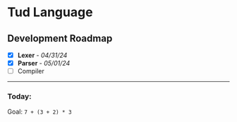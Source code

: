 # Tud Language

## Development Roadmap

- [x] **Lexer** - *04/31/24*
- [x] **Parser** - *05/01/24*
- [ ] Compiler
-----
### Today:
Goal: `7 + (3 + 2) * 3` 

